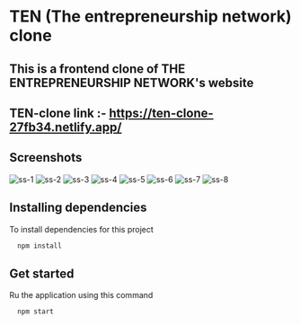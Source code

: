# TEN (The entrepreneurship network) clone

## This is a frontend clone of THE ENTREPRENEURSHIP NETWORK's website

## TEN-clone link :- https://ten-clone-27fb34.netlify.app/

## Screenshots



![ss-1](https://user-images.githubusercontent.com/65703105/134879596-211b4ca4-0c6d-4bce-8e53-98b49c3f8723.PNG)
![ss-2](https://user-images.githubusercontent.com/65703105/134879604-e0f2d8e1-e4af-421a-b985-d23279afcaec.PNG)
![ss-3](https://user-images.githubusercontent.com/65703105/134879610-c108dd64-0540-480e-a342-5a90cf20b1b2.PNG)
![ss-4](https://user-images.githubusercontent.com/65703105/134879620-8abb0b12-b895-4b71-8008-55c014194634.PNG)
![ss-5](https://user-images.githubusercontent.com/65703105/134879625-f92011fe-ad6b-48eb-80b8-922baf1ae704.PNG)
![ss-6](https://user-images.githubusercontent.com/65703105/134879634-a8b6a75a-e10d-4310-8d5b-843c81a6d7f2.PNG)
![ss-7](https://user-images.githubusercontent.com/65703105/134879647-2d364c00-7e7a-46a7-abec-35d954a4a132.PNG)
![ss-8](https://user-images.githubusercontent.com/65703105/134879655-b990caf1-ff5f-4282-bb91-2743e041d897.PNG)



## Installing dependencies

To install dependencies for this project

```bash
  npm install
```


## Get started

Ru the application using this command

```bash
  npm start
```
